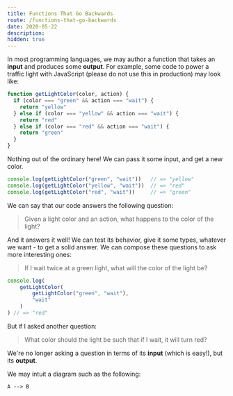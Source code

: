 ```yaml
---
title: Functions That Go Backwards
route: /functions-that-go-backwards
date: 2020-05-22
description:
hidden: true
---
```


In most programming languages, we may author a function that takes an **input** and produces some **output**. For example, some code to power a traffic light with JavaScript (please do not use this in production) may look like:

```js
function getLightColor(color, action) {
  if (color === "green" && action === "wait") {
    return "yellow"
  } else if (color === "yellow" && action === "wait") {
    return "red"
  } else if (color === "red" && action === "wait") {
	return "green"
  }
}
```

Nothing out of the ordinary here! We can pass it some input, and get a new color.

```js
console.log(getLightColor("green", "wait"))   // => "yellow"
console.log(getLightColor("yellow", "wait"))  // => "red"
console.log(getLightColor("red", "wait"))     // => "green"
```

We can say that our code answers the following question:

> Given a light color and an action, what happens to the color of the light?

And it answers it well! We can test its behavior, give it some types, whatever we want - to get a solid answer. We can compose these questions to ask more interesting ones:

> If I wait twice at a green light, what will the color of the light be?

```js
console.log(
	getLightColor(
		getLightColor("green", "wait"),
		"wait"
	)
) // => "red"
```

But if I asked another question:

> What color should the light be such that if I wait, it will turn red?

We're no longer asking a question in terms of its **input** (which is easy!), but its **output**. 

We may intuit a diagram such as the following:

```mermaid
A --> B
```
<!--stackedit_data:
eyJoaXN0b3J5IjpbMTI1MDA5MTc0XX0=
-->